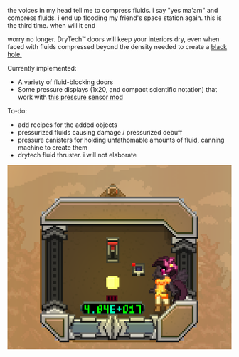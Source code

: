 the voices in my head tell me to compress fluids. i say "yes ma'am" and compress fluids. i end up flooding my friend's space station again. this is the third time. when will it end

worry no longer. DryTech™ doors will keep your interiors dry, even when faced with fluids compressed beyond the density needed to create a [black hole.](https://www.desmos.com/calculator/kgpmkxwj3e)


Currently implemented:
- A variety of fluid-blocking doors
- Some pressure displays (1x20, and compact scientific notation) that work with [this pressure sensor mod](https://steamcommunity.com/sharedfiles/filedetails/?id=2883446019)

To-do:
- add recipes for the added objects
- pressurized fluids causing damage / pressurized debuff
- pressure canisters for holding unfathomable amounts of fluid, canning machine to create them
- drytech fluid thruster. i will not elaborate

![gaze upon our works, ye mighty, and despair](drytech.png)
